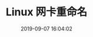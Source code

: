 ---
title: Linux 网卡重命名
date: 2019-09-07 16:04:02
index_img: https://github.com/sisyphus1212/images/blob/main/mk-2022-09-20-18-49-08.png?raw=true
categories:
- [linux,网络开发,网卡驱动]
tags:
 - linux
 - 网卡驱动
 - kernel
---
